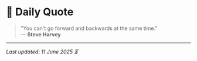 # 📜 Daily Quote

> "You can't go forward and backwards at the same time."  
> — **Steve Harvey**

---

_Last updated: 11 June 2025 ⏳_
